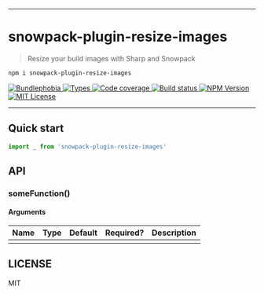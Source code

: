 <hr/>

# snowpack-plugin-resize-images

> Resize your build images with Sharp and Snowpack

```sh
npm i snowpack-plugin-resize-images
```

<p>
  <a href="https://bundlephobia.com/result?p=snowpack-plugin-resize-images">
    <img alt="Bundlephobia" src="https://img.shields.io/bundlephobia/minzip/snowpack-plugin-resize-images?style=for-the-badge&labelColor=24292e">
  </a>
  <a aria-label="Types" href="https://www.npmjs.com/package/snowpack-plugin-resize-images">
    <img alt="Types" src="https://img.shields.io/npm/types/snowpack-plugin-resize-images?style=for-the-badge&labelColor=24292e">
  </a>
  <a aria-label="Code coverage report" href="https://codecov.io/gh/jaredLunde/snowpack-plugin-resize-images">
    <img alt="Code coverage" src="https://img.shields.io/codecov/c/gh/jaredLunde/snowpack-plugin-resize-images?style=for-the-badge&labelColor=24292e">
  </a>
  <a aria-label="Build status" href="https://travis-ci.com/jaredLunde/snowpack-plugin-resize-images">
    <img alt="Build status" src="https://img.shields.io/travis/com/jaredLunde/snowpack-plugin-resize-images?style=for-the-badge&labelColor=24292e">
  </a>
  <a aria-label="NPM version" href="https://www.npmjs.com/package/snowpack-plugin-resize-images">
    <img alt="NPM Version" src="https://img.shields.io/npm/v/snowpack-plugin-resize-images?style=for-the-badge&labelColor=24292e">
  </a>
  <a aria-label="License" href="https://jaredlunde.mit-license.org/">
    <img alt="MIT License" src="https://img.shields.io/npm/l/snowpack-plugin-resize-images?style=for-the-badge&labelColor=24292e">
  </a>
</p>

---

## Quick start

```js
import _ from 'snowpack-plugin-resize-images'
```

## API

### someFunction()

#### Arguments

| Name | Type | Default | Required? | Description |
| ---- | ---- | ------- | --------- | ----------- |
|      |      |         |           |             |

## LICENSE

MIT
